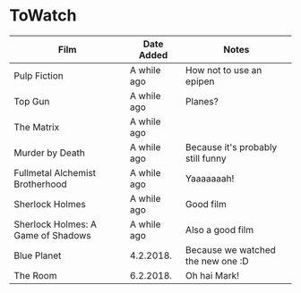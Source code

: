 # ToWatch

| Film | Date Added | Notes |
| ---- | ---------- | ----- |
| Pulp Fiction | A while ago | How not to use an epipen |
| Top Gun | A while ago | Planes? |
| The Matrix | A while ago | |
| Murder by Death | A while ago | Because it's probably still funny |
| Fullmetal Alchemist Brotherhood | A while ago | Yaaaaaaah! |
| Sherlock Holmes | A while ago | Good film |
| Sherlock Holmes: A Game of Shadows | A while ago | Also a good film |
| Blue Planet | 4.2.2018. | Because we watched the new one :D |
| The Room | 6.2.2018. | Oh hai Mark!
